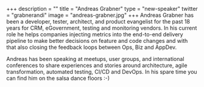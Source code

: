 +++
description = ""
title = "Andreas Grabner"
type = "new-speaker"
twitter = "grabnerandi"
image = "andreas-grabner.jpg"
+++
Andreas Grabner has been a developer, tester, architect, and product evangelist for the past 18 years for CRM, eGovernment, testing and monitoring vendors. In his current role he helps companies injecting metrics into the end-to-end delivery pipeline to make better decisions on feature and code changes and with that also closing the feedback loops between Ops, Biz and AppDev.

Andreas has been speaking at meetups, user groups, and international conferences to share experiences and stories around architecture, agile transformation, automated testing, CI/CD and DevOps. In his spare time you can find him on the salsa dance floors :-)